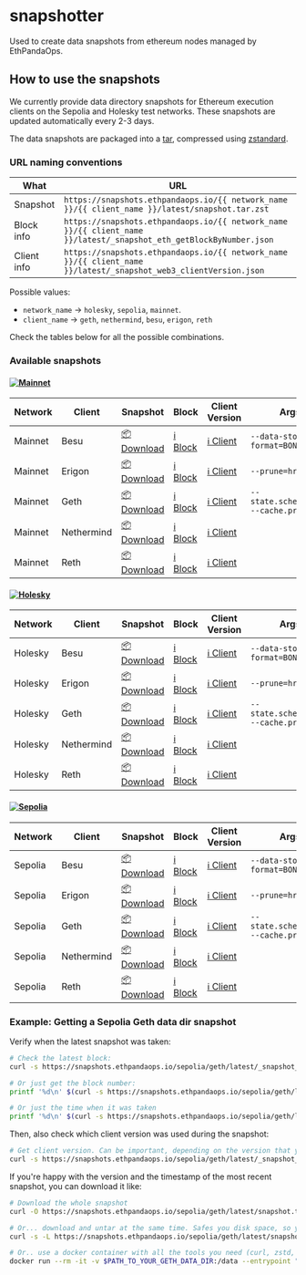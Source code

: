 # snapshotter

Used to create data snapshots from ethereum nodes managed by EthPandaOps.


## How to use the snapshots

We currently provide data directory snapshots for Ethereum execution clients on the Sepolia and Holesky test networks. These snapshots are updated automatically every 2-3 days.

The data snapshots are packaged into a [tar](https://man7.org/linux/man-pages/man1/tar.1.html), compressed using [zstandard](https://github.com/facebook/zstd).

### URL naming conventions

What | URL
---  | ----
Snapshot | `https://snapshots.ethpandaops.io/{{ network_name }}/{{ client_name }}/latest/snapshot.tar.zst`
Block info | `https://snapshots.ethpandaops.io/{{ network_name }}/{{ client_name }}/latest/_snapshot_eth_getBlockByNumber.json`
Client info | `https://snapshots.ethpandaops.io/{{ network_name }}/{{ client_name }}/latest/_snapshot_web3_clientVersion.json`

Possible values:
- `network_name` -> `holesky`, `sepolia`, `mainnet`.
- `client_name` -> `geth`, `nethermind`, `besu`, `erigon`, `reth`

Check the tables below for all the possible combinations.

### Available snapshots

#### [![Mainnet](https://github.com/ethpandaops/snapshotter/actions/workflows/verify-mainnet.yaml/badge.svg)](https://github.com/ethpandaops/snapshotter/actions/workflows/verify-mainnet.yaml)

Network | Client     | Snapshot                                                                                   | Block                                                                                                      | Client Version                                                                                            | Args
--------| ------     | -----                                                                                      | ---                                                                                                        | ---                                                                                                       | ---
Mainnet | Besu       | [📦 Download](https://snapshots.ethpandaops.io/mainnet/besu/latest/snapshot.tar.zst)       | [ℹ️ Block](https://snapshots.ethpandaops.io/mainnet/besu/latest/_snapshot_eth_getBlockByNumber.json)       | [ℹ️ Client](https://snapshots.ethpandaops.io/mainnet/besu/latest/_snapshot_web3_clientVersion.json)       | `--data-storage-format=BONSAI`
Mainnet | Erigon     | [📦 Download](https://snapshots.ethpandaops.io/mainnet/erigon/latest/snapshot.tar.zst)     | [ℹ️ Block](https://snapshots.ethpandaops.io/mainnet/erigon/latest/_snapshot_eth_getBlockByNumber.json)     | [ℹ️ Client](https://snapshots.ethpandaops.io/mainnet/erigon/latest/_snapshot_web3_clientVersion.json)     | `--prune=hrtc `
Mainnet | Geth       | [📦 Download](https://snapshots.ethpandaops.io/mainnet/geth/latest/snapshot.tar.zst)       | [ℹ️ Block](https://snapshots.ethpandaops.io/mainnet/geth/latest/_snapshot_eth_getBlockByNumber.json)       | [ℹ️ Client](https://snapshots.ethpandaops.io/mainnet/geth/latest/_snapshot_web3_clientVersion.json)       | `--state.scheme=path --cache.preimages`
Mainnet | Nethermind | [📦 Download](https://snapshots.ethpandaops.io/mainnet/nethermind/latest/snapshot.tar.zst) | [ℹ️ Block](https://snapshots.ethpandaops.io/mainnet/nethermind/latest/_snapshot_eth_getBlockByNumber.json) | [ℹ️ Client](https://snapshots.ethpandaops.io/mainnet/nethermind/latest/_snapshot_web3_clientVersion.json) |
Mainnet | Reth       | [📦 Download](https://snapshots.ethpandaops.io/mainnet/reth/latest/snapshot.tar.zst)       | [ℹ️ Block](https://snapshots.ethpandaops.io/mainnet/reth/latest/_snapshot_eth_getBlockByNumber.json)       | [ℹ️ Client](https://snapshots.ethpandaops.io/mainnet/reth/latest/_snapshot_web3_clientVersion.json)       |


#### [![Holesky](https://github.com/ethpandaops/snapshotter/actions/workflows/verify-holesky.yaml/badge.svg)](https://github.com/ethpandaops/snapshotter/actions/workflows/verify-holesky.yaml)

Network | Client     | Snapshot                                                                                   | Block                                                                                                      | Client Version                                                                                            | Args
--------| ------     | -----                                                                                      | ---                                                                                                        | ---                                                                                                       | ---
Holesky | Besu       | [📦 Download](https://snapshots.ethpandaops.io/holesky/besu/latest/snapshot.tar.zst)       | [ℹ️ Block](https://snapshots.ethpandaops.io/holesky/besu/latest/_snapshot_eth_getBlockByNumber.json)       | [ℹ️ Client](https://snapshots.ethpandaops.io/holesky/besu/latest/_snapshot_web3_clientVersion.json)       | `--data-storage-format=BONSAI`
Holesky | Erigon     | [📦 Download](https://snapshots.ethpandaops.io/holesky/erigon/latest/snapshot.tar.zst)     | [ℹ️ Block](https://snapshots.ethpandaops.io/holesky/erigon/latest/_snapshot_eth_getBlockByNumber.json)     | [ℹ️ Client](https://snapshots.ethpandaops.io/holesky/erigon/latest/_snapshot_web3_clientVersion.json)     | `--prune=hrtc `
Holesky | Geth       | [📦 Download](https://snapshots.ethpandaops.io/holesky/geth/latest/snapshot.tar.zst)       | [ℹ️ Block](https://snapshots.ethpandaops.io/holesky/geth/latest/_snapshot_eth_getBlockByNumber.json)       | [ℹ️ Client](https://snapshots.ethpandaops.io/holesky/geth/latest/_snapshot_web3_clientVersion.json)       | `--state.scheme=path --cache.preimages`
Holesky | Nethermind | [📦 Download](https://snapshots.ethpandaops.io/holesky/nethermind/latest/snapshot.tar.zst) | [ℹ️ Block](https://snapshots.ethpandaops.io/holesky/nethermind/latest/_snapshot_eth_getBlockByNumber.json) | [ℹ️ Client](https://snapshots.ethpandaops.io/holesky/nethermind/latest/_snapshot_web3_clientVersion.json) |
Holesky | Reth       | [📦 Download](https://snapshots.ethpandaops.io/holesky/reth/latest/snapshot.tar.zst)       | [ℹ️ Block](https://snapshots.ethpandaops.io/holesky/reth/latest/_snapshot_eth_getBlockByNumber.json)       | [ℹ️ Client](https://snapshots.ethpandaops.io/holesky/reth/latest/_snapshot_web3_clientVersion.json)       |


#### [![Sepolia](https://github.com/ethpandaops/snapshotter/actions/workflows/verify-sepolia.yaml/badge.svg)](https://github.com/ethpandaops/snapshotter/actions/workflows/verify-sepolia.yaml)
Network | Client     | Snapshot                                                                                   | Block                                                                                                      | Client Version                                                                                            | Args
--------| ------     | -----                                                                                      | ---                                                                                                        | ---                                                                                                       | ---
Sepolia | Besu       | [📦 Download](https://snapshots.ethpandaops.io/sepolia/besu/latest/snapshot.tar.zst)       | [ℹ️ Block](https://snapshots.ethpandaops.io/sepolia/besu/latest/_snapshot_eth_getBlockByNumber.json)       | [ℹ️ Client](https://snapshots.ethpandaops.io/sepolia/besu/latest/_snapshot_web3_clientVersion.json)       | `--data-storage-format=BONSAI`
Sepolia | Erigon     | [📦 Download](https://snapshots.ethpandaops.io/sepolia/erigon/latest/snapshot.tar.zst)     | [ℹ️ Block](https://snapshots.ethpandaops.io/sepolia/erigon/latest/_snapshot_eth_getBlockByNumber.json)     | [ℹ️ Client](https://snapshots.ethpandaops.io/sepolia/erigon/latest/_snapshot_web3_clientVersion.json)     | `--prune=hrtc `
Sepolia | Geth       | [📦 Download](https://snapshots.ethpandaops.io/sepolia/geth/latest/snapshot.tar.zst)       | [ℹ️ Block](https://snapshots.ethpandaops.io/sepolia/geth/latest/_snapshot_eth_getBlockByNumber.json)       | [ℹ️ Client](https://snapshots.ethpandaops.io/sepolia/geth/latest/_snapshot_web3_clientVersion.json)       | `--state.scheme=path --cache.preimages`
Sepolia | Nethermind | [📦 Download](https://snapshots.ethpandaops.io/sepolia/nethermind/latest/snapshot.tar.zst) | [ℹ️ Block](https://snapshots.ethpandaops.io/sepolia/nethermind/latest/_snapshot_eth_getBlockByNumber.json) | [ℹ️ Client](https://snapshots.ethpandaops.io/sepolia/nethermind/latest/_snapshot_web3_clientVersion.json) |
Sepolia | Reth       | [📦 Download](https://snapshots.ethpandaops.io/sepolia/reth/latest/snapshot.tar.zst)       | [ℹ️ Block](https://snapshots.ethpandaops.io/sepolia/reth/latest/_snapshot_eth_getBlockByNumber.json)       | [ℹ️ Client](https://snapshots.ethpandaops.io/sepolia/reth/latest/_snapshot_web3_clientVersion.json)       |

### Example: Getting a Sepolia Geth data dir snapshot

Verify when the latest snapshot was taken:

```sh
# Check the latest block:
curl -s https://snapshots.ethpandaops.io/sepolia/geth/latest/_snapshot_eth_getBlockByNumber.json

# Or just get the block number:
printf '%d\n' $(curl -s https://snapshots.ethpandaops.io/sepolia/geth/latest/_snapshot_eth_getBlockByNumber.json | jq -r '.result.number')

# Or just the time when it was taken
printf '%d\n' $(curl -s https://snapshots.ethpandaops.io/sepolia/geth/latest/_snapshot_eth_getBlockByNumber.json | jq -r '.result.timestamp') | date
```

Then, also check which client version was used during the snapshot:

```sh
# Get client version. Can be important, depending on the version that you want to run.
curl -s https://snapshots.ethpandaops.io/sepolia/geth/latest/_snapshot_web3_clientVersion.json | jq -r '.result'
```

If you're happy with the version and the timestamp of the most recent snapshot, you can download it like:

```sh
# Download the whole snapshot
curl -O https://snapshots.ethpandaops.io/sepolia/geth/latest/snapshot.tar.zst

# Or... download and untar at the same time. Safes you disk space, so you don't have to store the full compressed file.
curl -s -L https://snapshots.ethpandaops.io/sepolia/geth/latest/snapshot.tar.zst | tar -I zstd -xvf - -C $PATH_TO_YOUR_GETH_DATA_DIR

# Or.. use a docker container with all the tools you need (curl, zstd, tar) and untar it on the fly
docker run --rm -it -v $PATH_TO_YOUR_GETH_DATA_DIR:/data --entrypoint "/bin/sh" alpine -c "apk add --no-cache curl tar zstd && curl -s -L https://snapshots.ethpandaops.io/sepolia/geth/latest/snapshot.tar.zst | tar -I zstd -xvf - -C /data"
